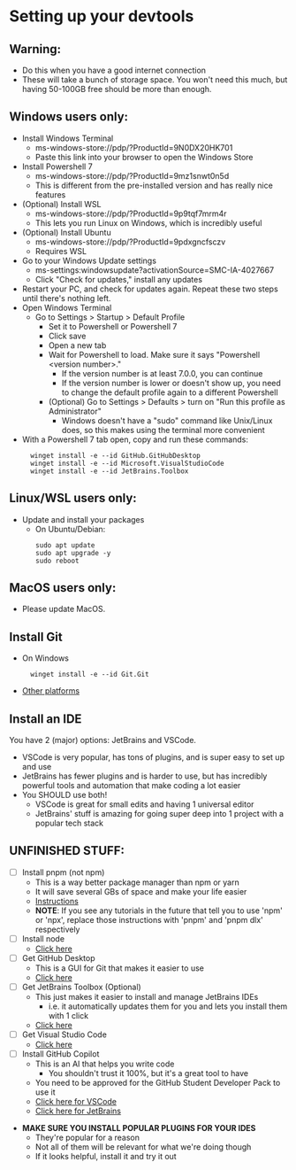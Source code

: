 # Setting up your devtools

## Warning:

- Do this when you have a good internet connection
- These will take a bunch of storage space. You won't need this much, but having 50-100GB free should be more than
  enough.

## Windows users only:

- Install  Windows Terminal
  - ms-windows-store://pdp/?ProductId=9N0DX20HK701
  - Paste this link into your browser to open the Windows Store
- Install Powershell 7 
  - ms-windows-store://pdp/?ProductId=9mz1snwt0n5d
  - This is different from the pre-installed version and has really nice features
- (Optional) Install  WSL 
  - ms-windows-store://pdp/?ProductId=9p9tqf7mrm4r
  - This lets you run Linux on Windows, which is incredibly useful
- (Optional) Install Ubuntu
  - ms-windows-store://pdp/?ProductId=9pdxgncfsczv
  - Requires WSL
- Go to your Windows Update settings
  - ms-settings:windowsupdate?activationSource=SMC-IA-4027667
  - Click "Check for
    updates," install any updates
- Restart your PC, and check for updates again. Repeat these two steps until there's nothing left.
- Open Windows Terminal
    - Go to Settings > Startup > Default Profile
        - Set it to Powershell or Powershell 7
        - Click save
        - Open a new tab
        - Wait for Powershell to load. Make sure it says "Powershell \<version number>."
            - If the version number is at least 7.0.0, you can continue
            - If the version number is lower or doesn't show up, you need to change the default profile again to a
              different Powershell
        - (Optional) Go to Settings > Defaults > turn on "Run this profile as Administrator"
            - Windows doesn't have a "sudo" command like Unix/Linux does, so this makes using the terminal more
              convenient
- With a Powershell 7 tab open, copy and run these commands:
  ```
    winget install -e --id GitHub.GitHubDesktop
    winget install -e --id Microsoft.VisualStudioCode
    winget install -e --id JetBrains.Toolbox
  ```

## Linux/WSL users only:

- Update and install your packages
    - On Ubuntu/Debian:
      ```
      sudo apt update
      sudo apt upgrade -y
      sudo reboot  
      ```

## MacOS users only:

- Please update MacOS.

## Install Git

- On Windows
   ```
     winget install -e --id Git.Git
   ```
- [Other platforms](https://git-scm.com/book/en/v2/Getting-Started-Installing-Git)

## Install an IDE

You have 2 (major) options: JetBrains and VSCode.

* VSCode is very popular, has tons of plugins, and is super easy to set up and use
* JetBrains has fewer plugins and is harder to use, but has incredibly powerful tools and automation that make coding a
  lot easier
* You SHOULD use both!
    * VSCode is great for small edits and having 1 universal editor
    * JetBrains' stuff is amazing for going super deep into 1 project with a popular tech stack

## UNFINISHED STUFF:

- [ ] Install pnpm (not npm)
    - This is a way better package manager than npm or yarn
    - It will save several GBs of space and make your life easier
    - [Instructions](https://pnpm.io/installation)
    - **NOTE**: If you see any tutorials in the future that tell you to use 'npm' or 'npx', replace those instructions
      with 'pnpm' and 'pnpm dlx' respectively
- [ ] Install node
    - [Click here](https://nodejs.org/en/download/)
- [ ] Get GitHub Desktop
  - This is a GUI for Git that makes it easier to use 
  - [Click here](https://desktop.github.com/)
- [ ] Get JetBrains Toolbox (Optional)
  - This just makes it easier to install and manage JetBrains IDEs
    - i.e. it automatically updates them for you and lets you install them with 1 click
  - [Click here](https://www.jetbrains.com/toolbox-app/download/download-thanks.html)
- [ ] Get Visual Studio Code
    - [Click here](https://code.visualstudio.com/)
- [ ] Install GitHub Copilot
  - This is an AI that helps you write code
    - You shouldn't trust it 100%, but it's a great tool to have
  - You need to be approved for the GitHub Student Developer Pack to use it
  - [Click here for VSCode](https://marketplace.visualstudio.com/items?itemName=GitHub.copilot)
  - [Click here for JetBrains](https://plugins.jetbrains.com/plugin/17718-github-copilot)
- **MAKE SURE YOU INSTALL POPULAR PLUGINS FOR YOUR IDES**
  - They're popular for a reason
  - Not all of them will be relevant for what we're doing though
  - If it looks helpful, install it and try it out
